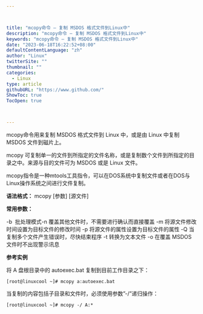 ```yaml
---



title: "mcopy命令 – 复制 MSDOS 格式文件到Linux中"
description: "mcopy命令 – 复制 MSDOS 格式文件到Linux中"
keywords: "mcopy命令 – 复制 MSDOS 格式文件到Linux中"
date: "2023-06-18T16:22:52+08:00"
defaultContentLanguage: "zh"
author: "Linux"
twitterSite: ""
thumbnail: ""
categories:
  - Linux
type: article
githubURL: "https://www.github.com/"
ShowToc: true
TocOpen: true



---
```


mcopy命令用来复制 MSDOS 格式文件到 Linux 中，或是由 Linux 中复制 MSDOS 文件到磁片上。

mcopy 可复制单一的文件到所指定的文件名称，或是复制数个文件到所指定的目录之中。来源与目的文件可为 MSDOS 或是 Linux 文件。

mcopy指令是一种mtools工具指令，可以在DOS系统中复制文件或者在DOS与Linux操作系统之间进行文件复制。

**语法格式：** mcopy [参数] [源文件]

**常用参数：**

-b  批处理模式-n 覆盖其他文件时，不需要进行确认而直接覆盖 -m 将源文件修改时间设置为目标文件的修改时间 -p 将源文件的属性设置为目标文件的属性 -Q 当复制多个文件产生错误时，尽快结束程序 -t 转换为文本文件 -o 在覆盖 MSDOS 文件时不出现警示讯息

**参考实例**

将 A 盘根目录中的 autoexec.bat 复制到目前工作目录之下：

```
[root@linuxcool ~]# mcopy a:autoexec.bat
```

当复制的内容包括子目录和文件时，必须使用参数”-/”递归操作：

```
[root@linuxcool ~]# mcopy -/ A:*
```